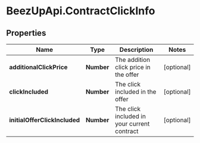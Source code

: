 # BeezUpApi.ContractClickInfo

## Properties
Name | Type | Description | Notes
------------ | ------------- | ------------- | -------------
**additionalClickPrice** | **Number** | The addition click price in the offer | [optional] 
**clickIncluded** | **Number** | The click included in the offer | [optional] 
**initialOfferClickIncluded** | **Number** | The click included in your current contract | [optional] 


